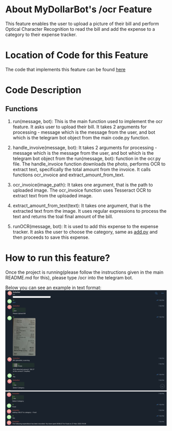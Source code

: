 # About MyDollarBot's /ocr Feature
This feature enables the user to upload a picture of their bill and perform Optical Character Recognition to read the bill and add the expense to a category to their expense tracker.

# Location of Code for this Feature
The code that implements this feature can be found [here](https://github.com/Fall-2023-SE-Group-14/DollarBot/blob/main/code/ocr.py)

# Code Description
## Functions

1. run(message, bot):
This is the main function used to implement the ocr feature. It asks user to upload their bill.
It takes 2 arguments for processing - message which is the message from the user, and bot which is the telegram bot object from the main code.py function.

2. handle_invoive(message, bot):
It takes 2 arguments for processing - message which is the message from the user, and bot which is the telegram bot object from the run(message, bot): function in the ocr.py file. The handle_invoice function downloads the photo, performs OCR to extract text, specifically the total amount from the invoice. It calls functions ocr_invoice and extract_amount_from_text.

3. ocr_invoice(image_path):
It takes one argument, that is the path to uploaded image. The ocr_invoice function uses Tesseract OCR to extract text from the uploaded image.

4. extract_amount_from_text(text):
It takes one argument, that is the extracted text from the image. It uses regular expressions to process the text and returns the toal final amount of the bill. 

4. runOCR(message, bot):
It is used to add this expense to the expense tracker. It asks the user to choose the category, same as [add.py](https://github.com/Fall-2023-SE-Group-14/DollarBot/blob/main/code/add.py) and then proceeds to save this expense.

# How to run this feature?
Once the project is running(please follow the instructions given in the main README.md for this), please type /ocr into the telegram bot.

Below you can see an example in text format:
<img src="./ocr1.png">
<img src="./ocr2.png">